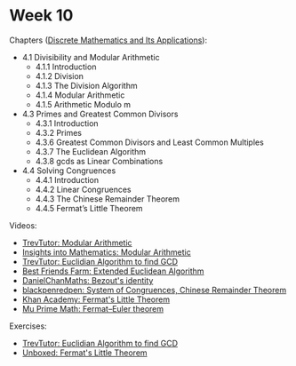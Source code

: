 # Week 10

Chapters ([Discrete Mathematics and Its Applications](https://annas-archive.org/md5/fbd2bb38796aca68b86da621fe6b0fad)):
- 4.1 Divisibility and Modular Arithmetic
    - 4.1.1 Introduction
    - 4.1.2 Division
    - 4.1.3 The Division Algorithm
    - 4.1.4 Modular Arithmetic
    - 4.1.5 Arithmetic Modulo m
- 4.3 Primes and Greatest Common Divisors
    - 4.3.1 Introduction
    - 4.3.2 Primes
    - 4.3.6 Greatest Common Divisors and Least Common Multiples
    - 4.3.7 The Euclidean Algorithm
    - 4.3.8 gcds as Linear Combinations
- 4.4 Solving Congruences
    - 4.4.1 Introduction
    - 4.4.2 Linear Congruences
    - 4.4.3 The Chinese Remainder Theorem
    - 4.4.5 Fermat’s Little Theorem


Videos:
- [TrevTutor: Modular Arithmetic](https://www.youtube.com/watch?v=d-n92Ml1iu0)
- [Insights into Mathematics: Modular Arithmetic](https://www.youtube.com/watch?v=Sq_BmcmrQkk)
- [TrevTutor: Euclidian Algorithm to find GCD](https://www.youtube.com/watch?v=cOwyHTiW4KE)
- [Best Friends Farm: Extended Euclidean Algorithm](https://www.youtube.com/watch?v=fz1vxq5ts5I)
- [DanielChanMaths: Bezout's identity](https://www.youtube.com/watch?v=_rRu1jg7Kus)
- [blackpenredpen: System of Congruences, Chinese Remainder Theorem](https://www.youtube.com/watch?v=LInNgWMtFEs)
- [Khan Academy: Fermat's Little Theorem](https://www.youtube.com/watch?v=OoQ16YCYksw)
- [Mu Prime Math: Fermat–Euler theorem](https://www.youtube.com/watch?v=5pswKNgVZSg)

Exercises:
- [TrevTutor: Euclidian Algorithm to find GCD](https://www.youtube.com/watch?v=e_Kl5kvRuJs)
- [Unboxed: Fermat's Little Theorem](https://www.youtube.com/watch?v=HbcMtbSYDec)
